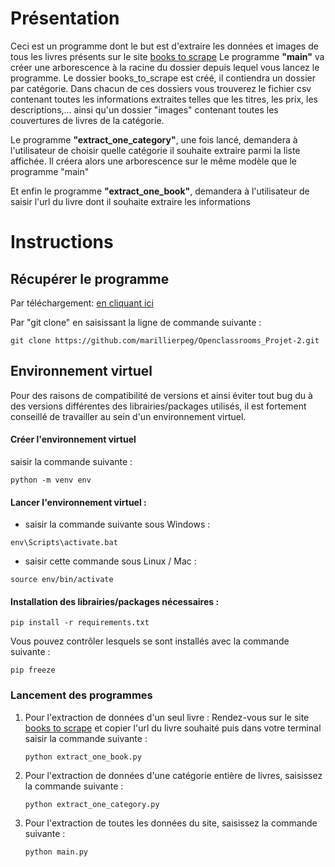 # Présentation
Ceci est un programme dont le but est d'extraire les données et images de tous les livres présents sur le site [books to scrape](https://books.toscrape.com/)
Le programme **"main"** va créer une arborescence à la racine du dossier depuis lequel vous lancez le programme. Le dossier books_to_scrape est créé, il contiendra un dossier par catégorie. Dans chacun de ces dossiers vous trouverez le fichier csv contenant toutes les informations extraites telles que les titres, les prix, les descriptions,... ainsi qu'un dossier "images" contenant toutes les couvertures de livres de la catégorie.

Le programme **"extract_one_category"**, une fois lancé, demandera à l'utilisateur de choisir quelle catégorie il souhaite extraire parmi la liste affichée. Il créera alors une arborescence sur le même modèle que le programme "main"

Et enfin le programme **"extract_one_book"**, demandera à l'utilisateur de saisir l'url du livre dont il souhaite extraire les informations

# Instructions
## Récupérer le programme

Par téléchargement:
[en cliquant ici](https://github.com/marillierpeg/Openclassrooms_Projet-2.git)


Par "git clone" en saisissant la ligne de commande suivante :
```
git clone https://github.com/marillierpeg/Openclassrooms_Projet-2.git
```

## Environnement virtuel
Pour des raisons de compatibilité de versions et ainsi éviter tout bug du à des versions différentes des librairies/packages utilisés, il est fortement conseillé de travailler au sein d'un environnement virtuel.
#### Créer l'environnement virtuel

saisir la commande  suivante :
```
python -m venv env
```

#### Lancer l'environnement virtuel :

* saisir la commande  suivante  sous Windows :
```
env\Scripts\activate.bat
```

* saisir cette commande sous Linux / Mac :

```
source env/bin/activate
```

#### Installation des librairies/packages nécessaires :
```
pip install -r requirements.txt
```
Vous pouvez contrôler lesquels se sont installés avec la commande suivante : 
```
pip freeze
```


### Lancement des programmes

1. Pour l'extraction de données d'un seul livre :
Rendez-vous sur le site [books to scrape](https://books.toscrape.com/) et copier l'url du livre souhaité puis dans votre terminal saisir la commande suivante :
   ```
   python extract_one_book.py
    ```
2. Pour l'extraction de données d'une catégorie entière de livres, saisissez la commande suivante :
   ```
   python extract_one_category.py
   ```
3. Pour l'extraction de toutes les données du site, saisissez la commande suivante :
   ```
   python main.py
   ```